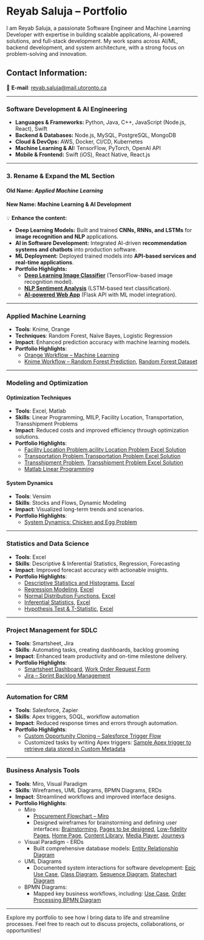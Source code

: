 # Reyab Saluja – Portfolio

I am Reyab Saluja, a passionate Software Engineer and Machine Learning Developer with expertise in building scalable applications, AI-powered solutions, and full-stack development. My work spans across AI/ML, backend development, and system architecture, with a strong focus on problem-solving and innovation.

## Contact Information:
📧 **E-mail**: [reyab.saluja@mail.utoronto.ca](mailto:reyab.saluja@mail.utoronto.ca)

---

### **Software Development & AI Engineering**  
- **Languages & Frameworks:** Python, Java, C++, JavaScript (Node.js, React), Swift  
- **Backend & Databases:** Node.js, MySQL, PostgreSQL, MongoDB  
- **Cloud & DevOps:** AWS, Docker, CI/CD, Kubernetes  
- **Machine Learning & AI:** TensorFlow, PyTorch, OpenAI API  
- **Mobile & Frontend:** Swift (iOS), React Native, React.js  

---

### **3. Rename & Expand the ML Section**  
#### **Old Name:** *Applied Machine Learning*  
#### **New Name:** **Machine Learning & AI Development**  
💡 **Enhance the content:**  

- **Deep Learning Models:** Built and trained **CNNs, RNNs, and LSTMs** for **image recognition and NLP** applications.  
- **AI in Software Development:** Integrated AI-driven **recommendation systems and chatbots** into production software.  
- **ML Deployment:** Deployed trained models into **API-based services and real-time applications**.  
- **Portfolio Highlights:**  
  - **[Deep Learning Image Classifier](https://github.com/ReyabSaluja/deep-learning-image-classifier)** (TensorFlow-based image recognition model).  
  - **[NLP Sentiment Analysis](https://github.com/ReyabSaluja/nlp-sentiment-analysis)** (LSTM-based text classification).  
  - **[AI-powered Web App](https://github.com/ReyabSaluja/ai-web-app)** (Flask API with ML model integration).
    
---

### **Applied Machine Learning**
- **Tools**: Knime, Orange  
- **Techniques**: Random Forest, Naïve Bayes, Logistic Regression  
- **Impact**: Enhanced prediction accuracy with machine learning models.  
- **Portfolio Highlights**:  
  - [Orange Workflow – Machine Learning](https://onedrive.live.com/?redeem=aHR0cHM6Ly8xZHJ2Lm1zL2IvYy9mYzk3NDlhZDkwYjExZGJhL0VSbGtTTUJ1Q2pkQ3Z4MHo5elByOXJRQmtTSEoydXNLSkVJdUFRcFdCRDVFY0E%5FZT0wSG90cW4&cid=FC9749AD90B11DBA&id=FC9749AD90B11DBA%21sc04864190a6e4237bf1d33f733ebf6b4&parId=FC9749AD90B11DBA%21634&o=OneUp)  
  - [Knime Workflow – Random Forest Prediction](https://onedrive.live.com/?redeem=aHR0cHM6Ly8xZHJ2Lm1zL2IvYy9mYzk3NDlhZDkwYjExZGJhL0VaWnloVGJfSlp0RGwxWWZIUHhBLVg4Qk5YTFpWMGowZy13Ukw2amthYi0ydUE%5FZT0wSDdSRTE&cid=FC9749AD90B11DBA&id=FC9749AD90B11DBA%21s3685729625ff439b97561f1cfc40f97f&parId=FC9749AD90B11DBA%21409&o=OneUp), [Random Forest Dataset](https://onedrive.live.com/:x:/g/personal/FC9749AD90B11DBA/ESWvB3XVXNdPpRQj0V9YDyIBAJVAC-N7zD1sZFuLxyIbjQ?resid=FC9749AD90B11DBA!s7507af255cd54fd7a51423d15f580f22&ithint=file%2Cxlsx&e=OBrwbc&migratedtospo=true&redeem=aHR0cHM6Ly8xZHJ2Lm1zL3gvYy9mYzk3NDlhZDkwYjExZGJhL0VTV3ZCM1hWWE5kUHBSUWowVjlZRHlJQkFKVkFDLU43ekQxc1pGdUx4eUlialE_ZT1PQnJ3YmM)

---

### **Modeling and Optimization**
#### **Optimization Techniques**
- **Tools**: Excel, Matlab  
- **Skills**: Linear Programming, MILP, Facility Location, Transportation, Transshipment Problems  
- **Impact**: Reduced costs and improved efficiency through optimization solutions.  
- **Portfolio Highlights**:  
  - [Facility Location Problem](https://onedrive.live.com/?redeem=aHR0cHM6Ly8xZHJ2Lm1zL2IvYy9mYzk3NDlhZDkwYjExZGJhL0VVbmhmXzJCT2RwSXNlb0tZbkJBdGxNQkhIWmgtemZ5UlVFbkxCR2JZeU1hZlE%5FZT1iRG9YTHo&cid=FC9749AD90B11DBA&id=FC9749AD90B11DBA%21sfd7fe149398148dab1ea0a627040b653&parId=FC9749AD90B11DBA%21282&o=OneUp),[acility Location Problem Excel Solution](https://onedrive.live.com/:x:/g/personal/FC9749AD90B11DBA/EQ1eK6QaYs5AsumOhFcHp04B51jZPsXPOI6O-5NLS_f5EQ?resid=FC9749AD90B11DBA!sa42b5e0d621a40ceb2e98e845707a74e&ithint=file%2Cxlsx&e=GT0Dho&migratedtospo=true&redeem=aHR0cHM6Ly8xZHJ2Lm1zL3gvYy9mYzk3NDlhZDkwYjExZGJhL0VRMWVLNlFhWXM1QXN1bU9oRmNIcDA0QjUxalpQc1hQT0k2Ty01TkxTX2Y1RVE_ZT1HVDBEaG8)
  - [Transportation Problem](https://onedrive.live.com/?redeem=aHR0cHM6Ly8xZHJ2Lm1zL2IvYy9mYzk3NDlhZDkwYjExZGJhL0VlSndvLVZQVm5wQnBUbGtNdkNRel9NQkw5Y1NFcDBxWG5ydG1XbTdVQVlCSEE%5FZT10Qlg5Y25t&cid=FC9749AD90B11DBA&id=FC9749AD90B11DBA%21se5a370e2564f417aa5396432f090cff3&parId=FC9749AD90B11DBA%21286&o=OneUp),[Transportation Problem Excel Solution](https://onedrive.live.com/:x:/g/personal/FC9749AD90B11DBA/EWAQTCa68ylFnxedkggVL9oBifBGXcU7SoI6jZn2KeeMAQ?resid=FC9749AD90B11DBA!s264c1060f3ba45299f179d9208152fda&ithint=file%2Cxlsx&e=eZIq6I&migratedtospo=true&redeem=aHR0cHM6Ly8xZHJ2Lm1zL3gvYy9mYzk3NDlhZDkwYjExZGJhL0VXQVFUQ2E2OHlsRm54ZWRrZ2dWTDlvQmlmQkdYY1U3U29JNmpabjJLZWVNQVE_ZT1lWklxNkk)
  - [Transshipment Problem](https://onedrive.live.com/?redeem=aHR0cHM6Ly8xZHJ2Lm1zL2IvYy9mYzk3NDlhZDkwYjExZGJhL0ViVlFhWGRoZG50SHJKbC1WZUQ1bVBFQlJFY09KMlg2QmotRzI4QU96YlNCQ0E%5FZT1maWJsMXNjb20&cid=FC9749AD90B11DBA&id=FC9749AD90B11DBA%21s776950b57661477bac997e55e0f998f1&parId=FC9749AD90B11DBA%21288&o=OneUp), [Transshipment Problem Excel Solution](https://onedrive.live.com/:x:/g/personal/FC9749AD90B11DBA/EShCEfBc8XVOnMY1BaXJAuUBITzhiPmnOr3UmUuqDlVOUw?resid=FC9749AD90B11DBA!sf0114228f15c4e759cc63505a5c902e5&ithint=file%2Cxlsx&e=EkgNQlk.com&migratedtospo=true&redeem=aHR0cHM6Ly8xZHJ2Lm1zL3gvYy9mYzk3NDlhZDkwYjExZGJhL0VTaENFZkJjOFhWT25NWTFCYVhKQXVVQklUemhpUG1uT3IzVW1VdXFEbFZPVXc_ZT1Fa2dOUWxrLmNvbQ)
  - [Matlab Linear Programming](https://onedrive.live.com/?redeem=aHR0cHM6Ly8xZHJ2Lm1zL2IvYy9mYzk3NDlhZDkwYjExZGJhL0VRRUNrZmp3dnJoQ3BKT3V6eU5MSXZNQmxFbUhXUHpxMEczNkx5d2RIbnNWeHc%5FZT1BMGI3Znc&cid=FC9749AD90B11DBA&id=FC9749AD90B11DBA%21sf8910201bef042b8a493aecf234b22f3&parId=FC9749AD90B11DBA%21276&o=OneUp)

#### **System Dynamics**
- **Tools**: Vensim  
- **Skills**: Stocks and Flows, Dynamic Modeling  
- **Impact**: Visualized long-term trends and scenarios.  
- **Portfolio Highlights**:  
  - [System Dynamics: Chicken and Egg Problem](https://onedrive.live.com/?redeem=aHR0cHM6Ly8xZHJ2Lm1zL2IvYy9mYzk3NDlhZDkwYjExZGJhL0VaZEo1cHM3eXdWS2xJTVhUX0p3eW9BQjJmMlVnX2cySC1fLWtuUERmNE0ydmc%5FZT15VDBpN3M&cid=FC9749AD90B11DBA&id=FC9749AD90B11DBA%21s9be64997cb3b4a059483174ff270ca80&parId=FC9749AD90B11DBA%21296&o=OneUp)

---

### **Statistics and Data Science**
- **Tools**: Excel  
- **Skills**: Descriptive & Inferential Statistics, Regression, Forecasting  
- **Impact**: Improved forecast accuracy with actionable insights.  
- **Portfolio Highlights**:  
  - [Descriptive Statistics and Histograms](https://onedrive.live.com/?redeem=aHR0cHM6Ly8xZHJ2Lm1zL2IvYy9mYzk3NDlhZDkwYjExZGJhL0VUV0dRNzJUbVBaRWg5V25YMHVTNWlVQklWWC1PSExMcnItQllVR0JyNXlNX0E%5FZT1rRWFXeFg&cid=FC9749AD90B11DBA&id=FC9749AD90B11DBA%21sbd438635989344f687d5a75f4b92e625&parId=FC9749AD90B11DBA%21266&o=OneUp), [Excel](https://onedrive.live.com/:x:/g/personal/FC9749AD90B11DBA/ESBZcMn0hnNLmvrYM5arxwMB8jLB4fKHrASJAtjhCzC_Xw?resid=FC9749AD90B11DBA!sc970592086f44b739afad83396abc703&ithint=file%2Cxlsx&e=V41Vpt&migratedtospo=true&redeem=aHR0cHM6Ly8xZHJ2Lm1zL3gvYy9mYzk3NDlhZDkwYjExZGJhL0VTQlpjTW4waG5OTG12cllNNWFyeHdNQjhqTEI0ZktIckFTSkF0amhDekNfWHc_ZT1WNDFWcHQ)
  - [Regression Modeling](https://onedrive.live.com/?redeem=aHR0cHM6Ly8xZHJ2Lm1zL2IvYy9mYzk3NDlhZDkwYjExZGJhL0VVVVNoNmU2U3N4Tm5vZjBTdnhmcVA0QngxTGozLTh6ZE1yUWpIeVNVZ2ptMWc%5FZT14bWtqbTA&cid=FC9749AD90B11DBA&id=FC9749AD90B11DBA%21sa78712454aba4dcc9e87f44afc5fa8fe&parId=FC9749AD90B11DBA%21272&o=OneUp), [Excel](https://onedrive.live.com/:x:/g/personal/FC9749AD90B11DBA/EQHE0Z_SI6xBlVCwBUIMCtcBzc-eTx6rEtaXrzywZ9urRA?resid=FC9749AD90B11DBA!s9fd1c40123d241ac9550b005420c0ad7&ithint=file%2Cxlsx&e=gMMTqN&migratedtospo=true&redeem=aHR0cHM6Ly8xZHJ2Lm1zL3gvYy9mYzk3NDlhZDkwYjExZGJhL0VRSEUwWl9TSTZ4QmxWQ3dCVUlNQ3RjQnpjLWVUeDZyRXRhWHJ6eXdaOXVyUkE_ZT1nTU1UcU4)
  - [Normal Distribution Functions](https://onedrive.live.com/?redeem=aHR0cHM6Ly8xZHJ2Lm1zL2IvYy9mYzk3NDlhZDkwYjExZGJhL0VZbWlxTW1mUUQ5T20zYm8xUVFienpnQnJfaGMxUHVDdFFhazh2YTNuR1pxWHc%5FZT1nRk8wOFA&cid=FC9749AD90B11DBA&id=FC9749AD90B11DBA%21sc9a8a289409f4e3f9b76e8d5041bcf38&parId=FC9749AD90B11DBA%21268&o=OneUp), [Excel](https://onedrive.live.com/:x:/g/personal/FC9749AD90B11DBA/EYYQ9kpCAQlDpajG6-_ovawBSYGTiQ9zMpf4TQheyz6OTQ?resid=FC9749AD90B11DBA!s4af6108601424309a5a8c6ebefe8bdac&ithint=file%2Cxlsx&e=KqTr8X&migratedtospo=true&redeem=aHR0cHM6Ly8xZHJ2Lm1zL3gvYy9mYzk3NDlhZDkwYjExZGJhL0VZWVE5a3BDQVFsRHBhakc2LV9vdmF3QlNZR1RpUTl6TXBmNFRRaGV5ejZPVFE_ZT1LcVRyOFg)
  - [Inferential Statistics](https://onedrive.live.com/?redeem=aHR0cHM6Ly8xZHJ2Lm1zL2IvYy9mYzk3NDlhZDkwYjExZGJhL0VlMkRuNjU4Zm1KSHNLVkEtS0tSUUwwQlUtX0FfdTA0bUd5WXowa2lJeFN1SlE%5FZT0yU1hwYm8&cid=FC9749AD90B11DBA&id=FC9749AD90B11DBA%21sae9f83ed7e7c4762b0a540f8a29140bd&parId=FC9749AD90B11DBA%21269&o=OneUp), [Excel](https://onedrive.live.com/:x:/g/personal/FC9749AD90B11DBA/ESKEyyvlEmhGr_-RJq-2JQMBsWzdSrjqWEDYZcJIviUD9Q?resid=FC9749AD90B11DBA!s2bcb842212e54668afff9126afb62503&ithint=file%2Cxlsx&e=xbG4To&migratedtospo=true&redeem=aHR0cHM6Ly8xZHJ2Lm1zL3gvYy9mYzk3NDlhZDkwYjExZGJhL0VTS0V5eXZsRW1oR3JfLVJKcS0ySlFNQnNXemRTcmpxV0VEWVpjSkl2aVVEOVE_ZT14Ykc0VG8)
  - [Hypothesis Test & T-Statistic](https://onedrive.live.com/?redeem=aHR0cHM6Ly8xZHJ2Lm1zL2IvYy9mYzk3NDlhZDkwYjExZGJhL0VkRHotVWZ2dkdsRnJ1VWhxMF9CZDNNQkF4NEpBdDR5NjMyTF92UFFkQjRxZHc%5FZT1jOFZWR0k&cid=FC9749AD90B11DBA&id=FC9749AD90B11DBA%21s47f9f3d0bcef4569aee521ab4fc17773&parId=FC9749AD90B11DBA%21271&o=OneUp), [Excel](https://onedrive.live.com/:x:/g/personal/FC9749AD90B11DBA/ETwd1UoLRClMhkF7wZECVBwBP56hN3XDJ-0g9pfQ2CVIFA?resid=FC9749AD90B11DBA!s4ad51d3c440b4c2986417bc19102541c&ithint=file%2Cxlsx&e=8euY5a&migratedtospo=true&redeem=aHR0cHM6Ly8xZHJ2Lm1zL3gvYy9mYzk3NDlhZDkwYjExZGJhL0VUd2QxVW9MUkNsTWhrRjd3WkVDVkJ3QlA1NmhOM1hESi0wZzlwZlEyQ1ZJRkE_ZT04ZXVZNWE)

---

### **Project Management for SDLC**
- **Tools**: Smartsheet, Jira  
- **Skills**: Automating tasks, creating dashboards, backlog grooming  
- **Impact**: Enhanced team productivity and on-time milestone delivery.  
- **Portfolio Highlights**:  
  - [Smartsheet Dashboard](https://photos.onedrive.com/share/FC9749AD90B11DBA!s3444129e7a5b42eda414cddfeef92b71?cid=FC9749AD90B11DBA&resId=FC9749AD90B11DBA!s3444129e7a5b42eda414cddfeef92b71&ithint=photo&e=n9vFwm&migratedtospo=true&redeem=aHR0cHM6Ly8xZHJ2Lm1zL2kvYy9mYzk3NDlhZDkwYjExZGJhL0VaNFNSRFJiZXUxQ3BCVE4zLTc1SzNFQjhlTnF1YjlzUDFGLXhpZU9XNzVWM3c_ZT1uOXZGd20), [Work Order Request Form](https://photos.onedrive.com/share/FC9749AD90B11DBA!sb81e41fb3d26410da5f51401ffddba86?cid=FC9749AD90B11DBA&resId=FC9749AD90B11DBA!sb81e41fb3d26410da5f51401ffddba86&ithint=photo&e=cXhkvb&migratedtospo=true&redeem=aHR0cHM6Ly8xZHJ2Lm1zL2kvYy9mYzk3NDlhZDkwYjExZGJhL0VmdEJIcmdtUFExQnBmVVVBZl9kdW9ZQmdYbHRNN0VVcHUydVQ0dXRBRjNkaHc_ZT1jWGhrdmI) 
  - [Jira – Sprint Backlog Management](https://onedrive.live.com/?redeem=aHR0cHM6Ly8xZHJ2Lm1zL2IvYy9mYzk3NDlhZDkwYjExZGJhL0VTbmVRMkJjeC01SmtsX3h2eDIzMDNJQkRoRlZyaDVRVG9ob2t2NVFxX1Z4LUE%5FZT16elZwSUw&cid=FC9749AD90B11DBA&id=FC9749AD90B11DBA%21s6043de29c75c49ee925ff1bf1db7d372&parId=FC9749AD90B11DBA%21275&o=OneUp)

---

### **Automation for CRM**
- **Tools**: Salesforce, Zapier  
- **Skills**: Apex triggers, SOQL, workflow automation  
- **Impact**: Reduced response times and errors through automation.  
- **Portfolio Highlights**:  
  - [Custom Opportunity Cloning – Salesforce Trigger Flow](https://onedrive.live.com/?redeem=aHR0cHM6Ly8xZHJ2Lm1zL2IvYy9mYzk3NDlhZDkwYjExZGJhL0VYYUFVUUItcC1kQnY4cnM2OWZmdTZRQnQxaGxpX0UtaDlfYXJXenYzVUlMVmc%5FZT1LWmtnbWk&cid=FC9749AD90B11DBA&id=FC9749AD90B11DBA%21s00518076a77e41e7bfcaecebd7dfbba4&parId=FC9749AD90B11DBA%21s554da66f992541e19fcaa7cc2289986e&o=OneUp)  
  - Customized tasks by writing Apex triggers: [Sample Apex trigger to retrieve data stored in Custom Metadata](https://onedrive.live.com/?redeem=aHR0cHM6Ly8xZHJ2Lm1zL3QvYy9mYzk3NDlhZDkwYjExZGJhL0VWV09ZMVZBNmE5QXRJS0VUTUpjb3NJQkNDUkJWWndiWWNuR0hqQWd2WEp4NEE%5FZT1DV1B5RFJ0IEZhY3RvciBmcm9tIEN1c3RvbSBNZXRhZGF0YSAyMDI0IDEyIDI0&cid=FC9749AD90B11DBA&id=FC9749AD90B11DBA%21s55638e55e94040afb482844cc25ca2c2&parId=FC9749AD90B11DBA%21s58122d23acaf48419ff93a529888d3aa&o=OneUp)

---

### **Business Analysis Tools**
- **Tools**: Miro, Visual Paradigm  
- **Skills**: Wireframes, UML Diagrams, BPMN Diagrams, ERDs  
- **Impact**: Streamlined workflows and improved interface designs.  
- **Portfolio Highlights**:  
  - Miro
      - [Procurement Flowchart – Miro](https://photos.onedrive.com/share/FC9749AD90B11DBA!sac863742ea1c4909aa6d7a8fe7b2f6c7?cid=FC9749AD90B11DBA&resId=FC9749AD90B11DBA!sac863742ea1c4909aa6d7a8fe7b2f6c7&ithint=photo&e=ADhznJ&migratedtospo=true&redeem=aHR0cHM6Ly8xZHJ2Lm1zL2kvYy9mYzk3NDlhZDkwYjExZGJhL0VVSTNocXdjNmdsSnFtMTZqLWV5OXNjQmVDOFN4TEkwckZXbVVMeUVyTjlTSVE_ZT1BRGh6bko)  
      - Designed wireframes for brainstorming and defining user interfaces: [Brainstorming](https://photos.onedrive.com/share/FC9749AD90B11DBA!sd89c58a233df419aba3581e36b1279f7?cid=FC9749AD90B11DBA&resId=FC9749AD90B11DBA!sd89c58a233df419aba3581e36b1279f7&ithint=photo&e=eZ71kw&migratedtospo=true&redeem=aHR0cHM6Ly8xZHJ2Lm1zL2kvYy9mYzk3NDlhZDkwYjExZGJhL0VhSlluTmpmTTVwQnVqV0I0MnNTZWZjQkxOOTVmQ1VuWmd5UzF4UUJBMGdiTHc_ZT1lWjcxa3c), [Pages to be designed](https://photos.onedrive.com/share/FC9749AD90B11DBA!s86581e521f1847058460b4dd8985e9b7?cid=FC9749AD90B11DBA&resId=FC9749AD90B11DBA!s86581e521f1847058460b4dd8985e9b7&ithint=photo&e=tiCMvg&migratedtospo=true&redeem=aHR0cHM6Ly8xZHJ2Lm1zL2kvYy9mYzk3NDlhZDkwYjExZGJhL0VWSWVXSVlZSHdWSGhHQzAzWW1GNmJjQl9jSWZ5Z0JCSDQtQi11S1FsTHZhZWc_ZT10aUNNdmc), [Low-fidelity Pages](https://photos.onedrive.com/share/FC9749AD90B11DBA!sdee27bada871469ba0a4d0101c239f0a?cid=FC9749AD90B11DBA&resId=FC9749AD90B11DBA!sdee27bada871469ba0a4d0101c239f0a&ithint=photo&e=GmZB5c&migratedtospo=true&redeem=aHR0cHM6Ly8xZHJ2Lm1zL2kvYy9mYzk3NDlhZDkwYjExZGJhL0VhMTc0dDV4cUp0R29LVFFFQndqbndvQi1ndUQ3RTRBSWxCM195ZGxKaUd2MVE_ZT1HbVpCNWM), [Home Page](https://photos.onedrive.com/share/FC9749AD90B11DBA!s78619c9b08a74a9c94514da5b8c05775?cid=FC9749AD90B11DBA&resId=FC9749AD90B11DBA!s78619c9b08a74a9c94514da5b8c05775&ithint=photo&e=30dRx8&migratedtospo=true&redeem=aHR0cHM6Ly8xZHJ2Lm1zL2kvYy9mYzk3NDlhZDkwYjExZGJhL0VadWNZWGluQ0p4S2xGRk5wYmpBVjNVQlU3MDRMSlRFdXBIQ1Z0dDlsQUQxS1E_ZT0zMGRSeDg), [Content Library](https://photos.onedrive.com/share/FC9749AD90B11DBA!sb060af69d78d4fcaba8a68b6e5368b8c?cid=FC9749AD90B11DBA&resId=FC9749AD90B11DBA!sb060af69d78d4fcaba8a68b6e5368b8c&ithint=photo&e=MZsrVs&migratedtospo=true&redeem=aHR0cHM6Ly8xZHJ2Lm1zL2kvYy9mYzk3NDlhZDkwYjExZGJhL0VXbXZZTENOMThwUHVvcG90dVUyaTR3Qmg4VkFCeEc5VnhaRnIxT1R3V21OblE_ZT1NWnNyVnM), [Media Player](https://photos.onedrive.com/share/FC9749AD90B11DBA!sed44cae530b04fa78134310f71e669f2?cid=FC9749AD90B11DBA&resId=FC9749AD90B11DBA!sed44cae530b04fa78134310f71e669f2&ithint=photo&e=stEZnV&migratedtospo=true&redeem=aHR0cHM6Ly8xZHJ2Lm1zL2kvYy9mYzk3NDlhZDkwYjExZGJhL0VlWEtSTzJ3TUtkUGdUUXhEM0htYWZJQmM4OUNHdFpLU21Ld3didWhBM3ViZFE_ZT1zdEVablY), [Journeys](https://photos.onedrive.com/share/FC9749AD90B11DBA!s3149b5390dc54d499b5cbda89fefb1ea?cid=FC9749AD90B11DBA&resId=FC9749AD90B11DBA!s3149b5390dc54d499b5cbda89fefb1ea&ithint=photo&e=hgFrvH&migratedtospo=true&redeem=aHR0cHM6Ly8xZHJ2Lm1zL2kvYy9mYzk3NDlhZDkwYjExZGJhL0VUbTFTVEhGRFVsTm0xeTlxSl92c2VvQjZJbDNMeUNNanJzNmVVcjNiUktMUXc_ZT1oZ0Zydkg)
  - Visual Paradigm - ERDs
      - Built comprehensive database models: [Entity Relationship Diagram](https://onedrive.live.com/:p:/g/personal/FC9749AD90B11DBA/EYTzz_aBhOFAqxlbbeNGkq8B8cDi3DAB1A7SwYr69jcWeg?resid=FC9749AD90B11DBA!sf6cff384848140e1ab195b6de34692af&ithint=file%2Cpptx&e=VSgmCg&migratedtospo=true&redeem=aHR0cHM6Ly8xZHJ2Lm1zL3AvYy9mYzk3NDlhZDkwYjExZGJhL0VZVHp6X2FCaE9GQXF4bGJiZU5Ha3E4QjhjRGkzREFCMUE3U3dZcjY5amNXZWc_ZT1WU2dtQ2c)
  - UML Diagrams
      - Documented system interactions for software development: [Epic Use Case](https://onedrive.live.com/?redeem=aHR0cHM6Ly8xZHJ2Lm1zL2IvYy9mYzk3NDlhZDkwYjExZGJhL0Vib2RzWkN0U1pjZ2dQeHhBUUFBQUFBQm0xbDZfNHU2VHBDMWs5cS11MGlnSWc%5FZT1tZlRoTTc&cid=FC9749AD90B11DBA&id=FC9749AD90B11DBA%21369&parId=FC9749AD90B11DBA%21298&o=OneUp), [Class Diagram](https://onedrive.live.com/?redeem=aHR0cHM6Ly8xZHJ2Lm1zL2IvYy9mYzk3NDlhZDkwYjExZGJhL0Vib2RzWkN0U1pjZ2dQeHdBUUFBQUFBQlBDTmlXVW4xcWxYdGpkYlpxYVRoOVE%5FZT1vVmduUTY&cid=FC9749AD90B11DBA&id=FC9749AD90B11DBA%21368&parId=FC9749AD90B11DBA%21298&o=OneUp), [Sequence Diagram](https://onedrive.live.com/?redeem=aHR0cHM6Ly8xZHJ2Lm1zL2IvYy9mYzk3NDlhZDkwYjExZGJhL0Vib2RzWkN0U1pjZ2dQeHpBUUFBQUFBQkhFVC12bHpub0N1ZmdFeVM5WVIzV0E%5FZT1GM1ZEenM&cid=FC9749AD90B11DBA&id=FC9749AD90B11DBA%21371&parId=FC9749AD90B11DBA%21298&o=OneUp), [Statechart Diagram](https://onedrive.live.com/?redeem=aHR0cHM6Ly8xZHJ2Lm1zL2IvYy9mYzk3NDlhZDkwYjExZGJhL0Vib2RzWkN0U1pjZ2dQeDFBUUFBQUFBQlVWT24xVFBUQmYyc2M5OFJxSWx2UFE%5FZT1KM0R3enc&cid=FC9749AD90B11DBA&id=FC9749AD90B11DBA%21373&parId=FC9749AD90B11DBA%21298&o=OneUp)
  - BPMN  Diagrams:
      - Mapped key business workflows, including: [Use Case](https://onedrive.live.com/?redeem=aHR0cHM6Ly8xZHJ2Lm1zL2IvYy9mYzk3NDlhZDkwYjExZGJhL0VaaGVfQXlBYXdCTmc0dEhId1g2T2xNQnlSMktRR2hDU3JrdGhpckZ0UDhaVXc%5FZT1ITm9lekU&cid=FC9749AD90B11DBA&id=FC9749AD90B11DBA%21s0cfc5e986b804d00838b471f05fa3a53&parId=FC9749AD90B11DBA%21250&o=OneUp), [Order Processing BPMN Diagram](https://onedrive.live.com/?redeem=aHR0cHM6Ly8xZHJ2Lm1zL3UvYy9mYzk3NDlhZDkwYjExZGJhL0Vib2RzWkN0U1pjZ2dQd0pBUUFBQUFBQjZqd2FCRW5XRHpJd01VN3RteHczbHc%5FZT1nZjlXYVQ&cid=FC9749AD90B11DBA&id=FC9749AD90B11DBA%21265&parId=FC9749AD90B11DBA%21250&o=OneUp)

---

Explore my portfolio to see how I bring data to life and streamline processes. Feel free to reach out to discuss projects, collaborations, or opportunities!

